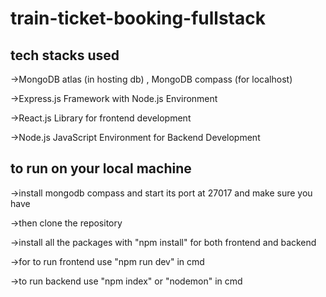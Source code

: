 # train-ticket-booking-fullstack

tech stacks used
------------------
->MongoDB atlas (in hosting db) , MongoDB compass (for localhost)

->Express.js Framework with Node.js Environment

->React.js Library for frontend development

->Node.js JavaScript Environment for Backend Development

to run on your local machine
-------------------------------
->install mongodb compass and start its port at 27017 and make sure you have

->then clone the repository 

->install all the packages with "npm install" for both frontend and backend

->for to run  frontend use "npm run dev" in cmd

->to run backend use "npm index" or "nodemon" in cmd
